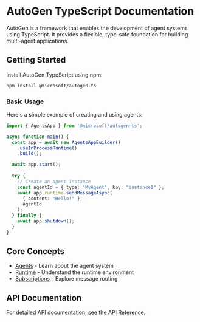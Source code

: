 # AutoGen TypeScript Documentation

AutoGen is a framework that enables the development of agent systems using TypeScript. It provides
a flexible, type-safe foundation for building multi-agent applications.

## Getting Started

Install AutoGen TypeScript using npm:

```bash
npm install @microsoft/autogen-ts
```

### Basic Usage

Here's a simple example of creating and using agents:

```typescript
import { AgentsApp } from '@microsoft/autogen-ts';

async function main() {
  const app = await new AgentsAppBuilder()
    .useInProcessRuntime()
    .build();

  await app.start();
  
  try {
    // Create an agent instance
    const agentId = { type: "MyAgent", key: "instance1" };
    await app.runtime.sendMessageAsync(
      { content: "Hello!" },
      agentId
    );
  } finally {
    await app.shutdown();
  }
}
```

## Core Concepts

- [Agents](core/agents.md) - Learn about the agent system
- [Runtime](core/runtime.md) - Understand the runtime environment
- [Subscriptions](core/subscriptions.md) - Explore message routing

## API Documentation

For detailed API documentation, see the [API Reference](api/index.html).
